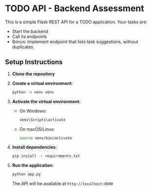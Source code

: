 # TODO API - Backend Assessment

This is a simple Flask REST API for a TODO application. Your tasks are:
- Start the backend
- Call its endpoints
- Bonus: Implement endpoint that lists task suggestions, without duplicates

## Setup Instructions

1. **Clone the repository**

2. **Create a virtual environment**:
   ```bash
   python -m venv venv
   ```

3. **Activate the virtual environment**:
   - On Windows:
     ```bash
     venv\Scripts\activate
     ```
   - On macOS/Linux:
     ```bash
     source venv/bin/activate
     ```

4. **Install dependencies**:
   ```bash
   pip install -r requirements.txt
   ```

5. **Run the application**:
   ```bash
   python app.py
   ```

   The API will be available at `http://localhost:8000`
